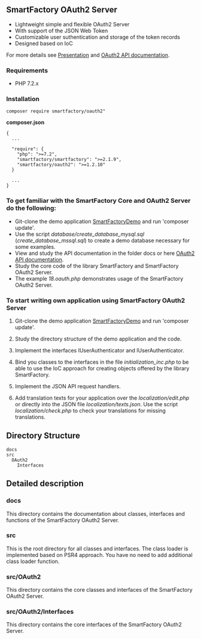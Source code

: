 ## SmartFactory OAuth2 Server

- Lightweight simple and flexible OAuth2 Server
- With support of the JSON Web Token
- Customizable user suthentication and storage of the token records
- Designed based on IoC 

For more details see [Presentation](http://php-smart-factory.org/oauth2_presentation.pdf) and
[OAuth2 API documentation](http://php-smart-factory.org/oauth2/).

### Requirements

- PHP 7.2.x

### Installation

```
composer require smartfactory/oauth2"
```

**composer.json**
 
```
{
  ...

  "require": {
    "php": ">=7.2",
    "smartfactory/smartfactory": ">=2.1.9",
    "smartfactory/oauth2": ">=1.2.10"
  }
  
  ...
}
```

### To get familiar with the SmartFactory Core and OAuth2 Server do the following:

- Git-clone the demo application [SmartFactoryDemo](https://github.com/oschildt/SmartFactoryDemo) and run 'composer update'.
- Use the script *database/create_database_mysql.sql* (*create_database_mssql.sql*) to create a demo database necessary for some examples.
- View and study the API documentation in the folder docs or here [OAuth2 API documentation](http://php-smart-factory.org/oauth2/).
- Study the core code of the library SmartFactory and SmartFactory OAuth2 Server.
- The example *18.oauth.php* demonstrates usage of the SmartFactory OAuth2 Server.

### To start writing own application using SmartFactory OAuth2 Server

1. Git-clone the demo application [SmartFactoryDemo](https://github.com/oschildt/SmartFactoryDemo) and run 'composer update'.

2. Study the directory structure of the demo application and the code.

3. Implement the interfaces IUserAuthenticator and IUserAuthenticator. 

4. Bind you classes to the interfaces in the file *initialization_inc.php* to be able to use the IoC approach for creating objects offered by the library SmartFactory.

7. Implement the JSON API request handlers.

8. Add translation texts for your application over the *localization/edit.php* or directly into the JSON file *localization/texts.json*. Use the script *localization/check.php* to check your translations for missing translations.

## Directory Structure 

```
docs
src
  OAuth2
    Interfaces
```

## Detailed description

### docs
This directory contains the documentation about classes, interfaces and functions of the SmartFactory OAuth2 Server.

### src
This is the root directory for all classes and interfaces. The class loader is implemented based on PSR4 approach. You have no need to add additional class loader function.

### src/OAuth2
This directory contains the core classes and interfaces of the SmartFactory OAuth2 Server.

### src/OAuth2/Interfaces
This directory contains the core interfaces of the SmartFactory OAuth2 Server.


